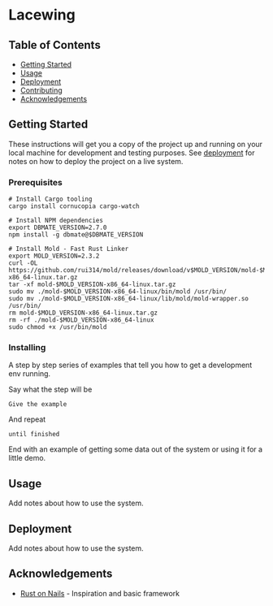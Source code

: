 # Lacewing

## Table of Contents
+ [Getting Started](#getting_started)
+ [Usage](#usage)
+ [Deployment](#deployment)
+ [Contributing](../CONTRIBUTING.md)
+ [Acknowledgements](#acknowledgements)


## Getting Started <a name = "getting_started"></a>
These instructions will get you a copy of the project up and running on your local machine for development and testing purposes. See [deployment](#deployment) for notes on how to deploy the project on a live system.

### Prerequisites

```shell
# Install Cargo tooling
cargo install cornucopia cargo-watch

# Install NPM dependencies
export DBMATE_VERSION=2.7.0
npm install -g dbmate@$DBMATE_VERSION

# Install Mold - Fast Rust Linker
export MOLD_VERSION=2.3.2
curl -OL https://github.com/rui314/mold/releases/download/v$MOLD_VERSION/mold-$MOLD_VERSION-x86_64-linux.tar.gz
tar -xf mold-$MOLD_VERSION-x86_64-linux.tar.gz
sudo mv ./mold-$MOLD_VERSION-x86_64-linux/bin/mold /usr/bin/
sudo mv ./mold-$MOLD_VERSION-x86_64-linux/lib/mold/mold-wrapper.so /usr/bin/
rm mold-$MOLD_VERSION-x86_64-linux.tar.gz
rm -rf ./mold-$MOLD_VERSION-x86_64-linux
sudo chmod +x /usr/bin/mold

```


### Installing

A step by step series of examples that tell you how to get a development env running.

Say what the step will be

```
Give the example
```

And repeat

```
until finished
```

End with an example of getting some data out of the system or using it for a little demo.

## Usage <a name = "usage"></a>

Add notes about how to use the system.

## Deployment <a name = "deployment"></a>

Add notes about how to use the system.

## Acknowledgements <a name = "acknowledgements"></a>
- [Rust on Nails](https://rust-on-nails.com/) - Inspiration and basic framework